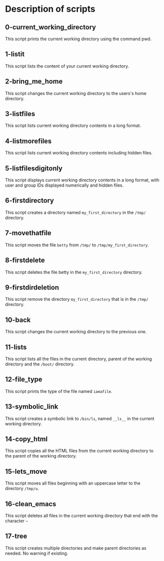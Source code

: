 # Description of scripts

## 0-current_working_directory
This script prints the current working directory using the command pwd.

## 1-listit
This script lists the content of your current working directory.

## 2-bring_me_home
This script changes the current working directory to the users's home directory.

## 3-listfiles
This script lists current working directory contents in a long format.

## 4-listmorefiles
This script lists current working directory contents including hidden files.

## 5-listfilesdigitonly
This script displays current working directory contents in a long format, with user and group IDs displayed numerically and hidden files.

## 6-firstdirectory
This script creates a directory named `my_first_directory` in the `/tmp/` directory.

## 7-movethatfile
This script moves the file `betty` from `/tmp/` to `/tmp/my_first_directory`.

## 8-firstdelete
This script deletes the file betty in the `my_first_directory` directory.

## 9-firstdirdeletion
This script remove the directory `my_first_directory` that is in the `/tmp/` directory.

## 10-back
This script changes the current working directory to the previous one.

## 11-lists
This script lists all the files in the current directory, parent of the working directory and the `/boot/` directory.

## 12-file_type
This script prints the type of the file named `iamafile`.

## 13-symbolic_link
This script creates a symbolic link to `/bin/ls`, named `__ls__` in the current working directory.

## 14-copy_html
This script copies all the HTML files from the current working directory to the parent of the working directory.

## 15-lets_move
This script moves all files beginning with an uppercase letter to the directory `/tmp/u`.

## 16-clean_emacs
This script deletes all files in the current working directory that end with the character `~`

## 17-tree
This script creates multiple directories and make parent directories as needed. No warning if existing.

